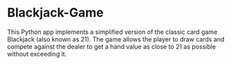 # Blackjack-Game
This Python app implements a simplified version of the classic card game Blackjack (also known as 21). The game allows the player to draw cards and compete against the dealer to get a hand value as close to 21 as possible without exceeding it. 
